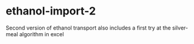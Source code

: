 # ethanol-import-2
Second version of ethanol transport
also includes a first try at the silver-meal algorithm in excel

